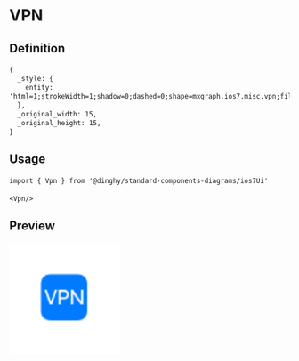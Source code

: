 # VPN

## Definition

```
{
  _style: { 
    entity: 'html=1;strokeWidth=1;shadow=0;dashed=0;shape=mxgraph.ios7.misc.vpn;fillColor=#007AFF;strokeColor=none;buttonText=;strokeColor2=#222222;fontColor=#222222;fontSize=8;verticalLabelPosition=bottom;verticalAlign=top;align=center;sketch=0;',
  },
  _original_width: 15,
  _original_height: 15,
}
```

## Usage

```
import { Vpn } from '@dinghy/standard-components-diagrams/ios7Ui'

<Vpn/>
```

## Preview

<img src="./vpn.png" width="200"/>
